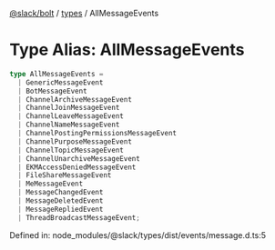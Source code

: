 [@slack/bolt](../../../../index.md) / [types](../index.md) / AllMessageEvents

# Type Alias: AllMessageEvents

```ts
type AllMessageEvents = 
  | GenericMessageEvent
  | BotMessageEvent
  | ChannelArchiveMessageEvent
  | ChannelJoinMessageEvent
  | ChannelLeaveMessageEvent
  | ChannelNameMessageEvent
  | ChannelPostingPermissionsMessageEvent
  | ChannelPurposeMessageEvent
  | ChannelTopicMessageEvent
  | ChannelUnarchiveMessageEvent
  | EKMAccessDeniedMessageEvent
  | FileShareMessageEvent
  | MeMessageEvent
  | MessageChangedEvent
  | MessageDeletedEvent
  | MessageRepliedEvent
  | ThreadBroadcastMessageEvent;
```

Defined in: node\_modules/@slack/types/dist/events/message.d.ts:5
